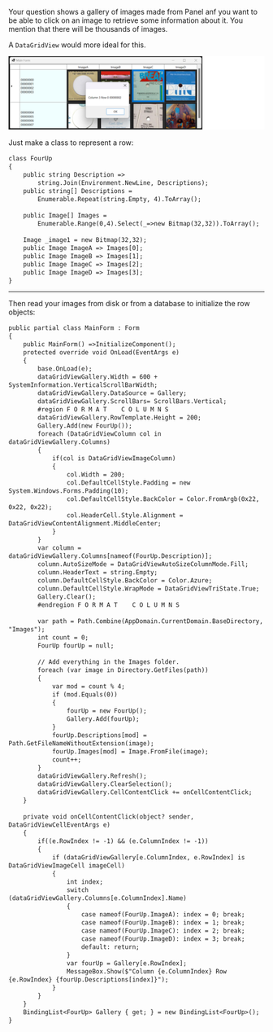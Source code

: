 Your question shows a gallery of images made from Panel anf you want to be able to click on an image to retrieve some information about it. You mention that there will be thousands of images. 

A `DataGridView` would more ideal for this. 

![screenshot](https://github.com/IVSoftware/dgv-music-record-store-gallery/blob/master/dgv-music-record-store-gallery/Screenshots/screenshot.png)

Just make a class to represent a row:

    class FourUp
    {
        public string Description =>
            string.Join(Environment.NewLine, Descriptions);
        public string[] Descriptions =
            Enumerable.Repeat(string.Empty, 4).ToArray();

        public Image[] Images = 
            Enumerable.Range(0,4).Select(_=>new Bitmap(32,32)).ToArray();

        Image _image1 = new Bitmap(32,32);
        public Image ImageA => Images[0];
        public Image ImageB => Images[1];
        public Image ImageC => Images[2];
        public Image ImageD => Images[3];
    }

***
Then read your images from disk or from a database to initialize the row objects:

    public partial class MainForm : Form
    {
        public MainForm() =>InitializeComponent();
        protected override void OnLoad(EventArgs e)
        {
            base.OnLoad(e);
            dataGridViewGallery.Width = 600 + SystemInformation.VerticalScrollBarWidth;
            dataGridViewGallery.DataSource = Gallery;
            dataGridViewGallery.ScrollBars= ScrollBars.Vertical;
            #region F O R M A T    C O L U M N S
            dataGridViewGallery.RowTemplate.Height = 200;
            Gallery.Add(new FourUp());
            foreach (DataGridViewColumn col in dataGridViewGallery.Columns)
            {
                if(col is DataGridViewImageColumn)
                {
                    col.Width = 200;
                    col.DefaultCellStyle.Padding = new System.Windows.Forms.Padding(10);
                    col.DefaultCellStyle.BackColor = Color.FromArgb(0x22, 0x22, 0x22);
                    col.HeaderCell.Style.Alignment = DataGridViewContentAlignment.MiddleCenter;
                }
            }
            var column = dataGridViewGallery.Columns[nameof(FourUp.Description)];
            column.AutoSizeMode = DataGridViewAutoSizeColumnMode.Fill;
            column.HeaderText = string.Empty;
            column.DefaultCellStyle.BackColor = Color.Azure;
            column.DefaultCellStyle.WrapMode = DataGridViewTriState.True;  
            Gallery.Clear();
            #endregion F O R M A T    C O L U M N S

            var path = Path.Combine(AppDomain.CurrentDomain.BaseDirectory, "Images");
            int count = 0;
            FourUp fourUp = null;

            // Add everything in the Images folder.
            foreach (var image in Directory.GetFiles(path))
            {
                var mod = count % 4;
                if (mod.Equals(0))
                {
                    fourUp = new FourUp();
                    Gallery.Add(fourUp);
                }
                fourUp.Descriptions[mod] = Path.GetFileNameWithoutExtension(image);
                fourUp.Images[mod] = Image.FromFile(image);
                count++;
            }
            dataGridViewGallery.Refresh();
            dataGridViewGallery.ClearSelection();
            dataGridViewGallery.CellContentClick += onCellContentClick;
        }

        private void onCellContentClick(object? sender, DataGridViewCellEventArgs e)
        {
            if((e.RowIndex != -1) && (e.ColumnIndex != -1))
            {
                if (dataGridViewGallery[e.ColumnIndex, e.RowIndex] is DataGridViewImageCell imageCell)
                {
                    int index;
                    switch (dataGridViewGallery.Columns[e.ColumnIndex].Name)
                    {
                        case nameof(FourUp.ImageA): index = 0; break;
                        case nameof(FourUp.ImageB): index = 1; break;
                        case nameof(FourUp.ImageC): index = 2; break;
                        case nameof(FourUp.ImageD): index = 3; break;
                        default: return;
                    }
                    var fourUp = Gallery[e.RowIndex];
                    MessageBox.Show($"Column {e.ColumnIndex} Row {e.RowIndex} {fourUp.Descriptions[index]}");
                }
            }
        }
        BindingList<FourUp> Gallery { get; } = new BindingList<FourUp>();
    }

